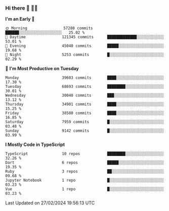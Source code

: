 ### Hi there 👋 🧑‍💻



<!--START_SECTION:waka-->
**I'm an Early 🐤** 

```text
🌞 Morning                57280 commits       ██████░░░░░░░░░░░░░░░░░░░   25.02 % 
🌆 Daytime                121345 commits      █████████████░░░░░░░░░░░░   53.01 % 
🌃 Evening                45040 commits       █████░░░░░░░░░░░░░░░░░░░░   19.68 % 
🌙 Night                  5253 commits        █░░░░░░░░░░░░░░░░░░░░░░░░   02.29 % 
```
📅 **I'm Most Productive on Tuesday** 

```text
Monday                   39603 commits       ████░░░░░░░░░░░░░░░░░░░░░   17.30 % 
Tuesday                  68693 commits       ████████░░░░░░░░░░░░░░░░░   30.01 % 
Wednesday                30040 commits       ███░░░░░░░░░░░░░░░░░░░░░░   13.12 % 
Thursday                 34901 commits       ████░░░░░░░░░░░░░░░░░░░░░   15.25 % 
Friday                   38580 commits       ████░░░░░░░░░░░░░░░░░░░░░   16.85 % 
Saturday                 7959 commits        █░░░░░░░░░░░░░░░░░░░░░░░░   03.48 % 
Sunday                   9142 commits        █░░░░░░░░░░░░░░░░░░░░░░░░   03.99 % 
```


**I Mostly Code in TypeScript** 

```text
TypeScript               10 repos            ████████░░░░░░░░░░░░░░░░░   32.26 % 
Dart                     6 repos             █████░░░░░░░░░░░░░░░░░░░░   19.35 % 
Ruby                     3 repos             ██░░░░░░░░░░░░░░░░░░░░░░░   09.68 % 
Jupyter Notebook         1 repo              █░░░░░░░░░░░░░░░░░░░░░░░░   03.23 % 
Vue                      1 repo              █░░░░░░░░░░░░░░░░░░░░░░░░   03.23 % 
```




 Last Updated on 27/02/2024 19:56:13 UTC
<!--END_SECTION:waka-->



